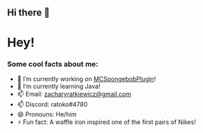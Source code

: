 ## Hi there 👋

# Hey!

### Some cool facts about me: 

- 🔭 I’m currently working on [MCSpongebobPlugin](https://github.com/RainbowDino567/mc-spongebob-plugin)!
- 🌱 I’m currently learning Java!
- 📫 Email: zacharyratkiewicz@gmail.com
- 📫 Discord: ratoko#4780
- 😄 Pronouns: He/him
- ⚡ Fun fact: A waffle iron inspired one of the first pairs of Nikes!
